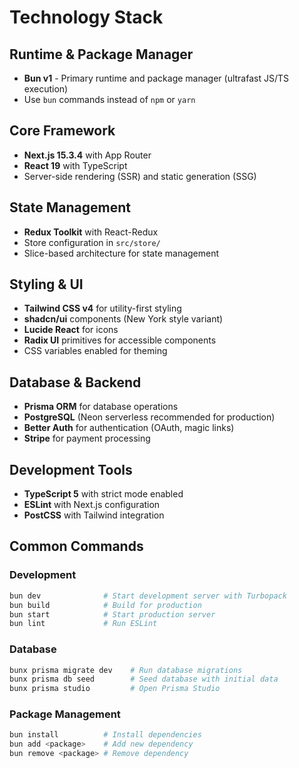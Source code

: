 # Technology Stack

## Runtime & Package Manager
- **Bun v1** - Primary runtime and package manager (ultrafast JS/TS execution)
- Use `bun` commands instead of `npm` or `yarn`

## Core Framework
- **Next.js 15.3.4** with App Router
- **React 19** with TypeScript
- Server-side rendering (SSR) and static generation (SSG)

## State Management
- **Redux Toolkit** with React-Redux
- Store configuration in `src/store/`
- Slice-based architecture for state management

## Styling & UI
- **Tailwind CSS v4** for utility-first styling
- **shadcn/ui** components (New York style variant)
- **Lucide React** for icons
- **Radix UI** primitives for accessible components
- CSS variables enabled for theming

## Database & Backend
- **Prisma ORM** for database operations
- **PostgreSQL** (Neon serverless recommended for production)
- **Better Auth** for authentication (OAuth, magic links)
- **Stripe** for payment processing

## Development Tools
- **TypeScript 5** with strict mode enabled
- **ESLint** with Next.js configuration
- **PostCSS** with Tailwind integration

## Common Commands

### Development
```bash
bun dev              # Start development server with Turbopack
bun build            # Build for production
bun start            # Start production server
bun lint             # Run ESLint
```

### Database
```bash
bunx prisma migrate dev    # Run database migrations
bunx prisma db seed        # Seed database with initial data
bunx prisma studio         # Open Prisma Studio
```

### Package Management
```bash
bun install          # Install dependencies
bun add <package>    # Add new dependency
bun remove <package> # Remove dependency
```